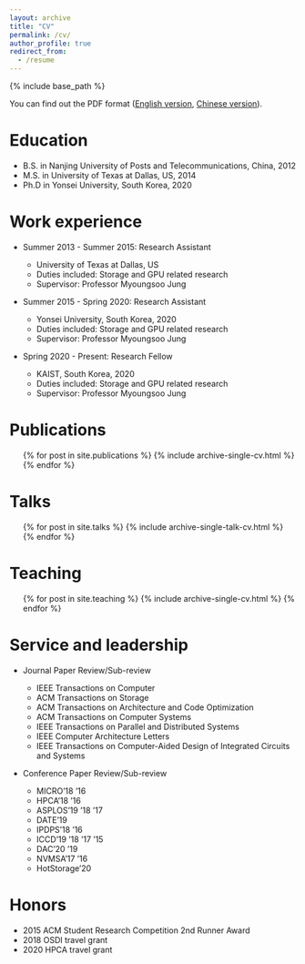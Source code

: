 ```yaml
---
layout: archive
title: "CV"
permalink: /cv/
author_profile: true
redirect_from:
  - /resume
---
```


{% include base_path %}

You can find out the PDF format ([English version](https://github.com/jiezhang-camel/jiezhang-camel.github.io/blob/master/Jie-CV-US.pdf), [Chinese version](https://github.com/jiezhang-camel/jiezhang-camel.github.io/blob/master/CV-2020-China.pdf)).

Education
======
* B.S. in Nanjing University of Posts and Telecommunications, China, 2012
* M.S. in University of Texas at Dallas, US, 2014
* Ph.D in Yonsei University, South Korea, 2020

Work experience
======
* Summer 2013 - Summer 2015: Research Assistant
  * University of Texas at Dallas, US
  * Duties included: Storage and GPU related research
  * Supervisor: Professor Myoungsoo Jung

* Summer 2015 - Spring 2020: Research Assistant
  * Yonsei University, South Korea, 2020
  * Duties included: Storage and GPU related research
  * Supervisor: Professor Myoungsoo Jung

* Spring 2020 - Present: Research Fellow
  * KAIST, South Korea, 2020
  * Duties included: Storage and GPU related research
  * Supervisor: Professor Myoungsoo Jung
  
<!-- Skills
======
* Skill 1
* Skill 2
  * Sub-skill 2.1
  * Sub-skill 2.2
  * Sub-skill 2.3
* Skill 3 -->

Publications
======
  <ul>{% for post in site.publications %}
    {% include archive-single-cv.html %}
  {% endfor %}</ul>
  
Talks
======
  <ul>{% for post in site.talks %}
    {% include archive-single-talk-cv.html %}
  {% endfor %}</ul>
  
Teaching
======
  <ul>{% for post in site.teaching %}
    {% include archive-single-cv.html %}
  {% endfor %}</ul>
  
Service and leadership
======
* Journal Paper Review/Sub-review
  * IEEE Transactions on Computer
  * ACM Transactions on Storage
  * ACM Transactions on Architecture and Code Optimization
  * ACM Transactions on Computer Systems
  * IEEE Transactions on Parallel and Distributed Systems
  * IEEE Computer Architecture Letters
  * IEEE Transactions on Computer-Aided Design of Integrated Circuits and Systems

* Conference Paper Review/Sub-review
  * MICRO’18 ’16
  * HPCA’18 ’16
  * ASPLOS’19 ’18 ’17
  * DATE’19
  * IPDPS’18 ’16
  * ICCD’19 ’18 ’17 ’15
  * DAC’20 ’19
  * NVMSA’17 ’16
  * HotStorage’20

Honors
======
* 2015 ACM Student Research Competition 2nd Runner Award
* 2018 OSDI travel grant
* 2020 HPCA travel grant